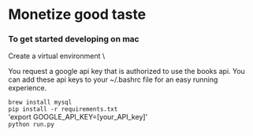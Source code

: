 # Monetize good taste

### To get started developing on mac
Create a virtual environment \

You request a google api key that is authorized to 
use the books api. You can add these api keys to 
your ~/.bashrc file for an easy running experience. 

`brew install mysql` \
`pip install -r requirements.txt` \
'export GOOGLE_API_KEY=[your_API_key]' \
`python run.py`
